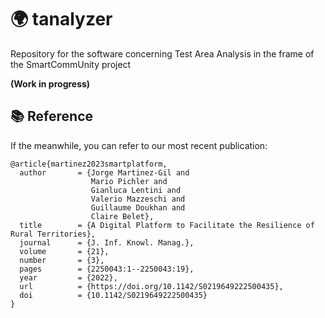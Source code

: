 # 🌍 tanalyzer
Repository for the software concerning Test Area Analysis in the frame of the SmartCommUnity project

**(Work in progress)**

## 📚 Reference

If the meanwhile, you can refer to our most recent publication:

```
@article{martinez2023smartplatform,
  author       = {Jorge Martinez-Gil and
                  Mario Pichler and
                  Gianluca Lentini and
                  Valerio Mazzeschi and
                  Guillaume Doukhan and
                  Claire Belet},
  title        = {A Digital Platform to Facilitate the Resilience of Rural Territories},
  journal      = {J. Inf. Knowl. Manag.},
  volume       = {21},
  number       = {3},
  pages        = {2250043:1--2250043:19},
  year         = {2022},
  url          = {https://doi.org/10.1142/S0219649222500435},
  doi          = {10.1142/S0219649222500435}
}
```
